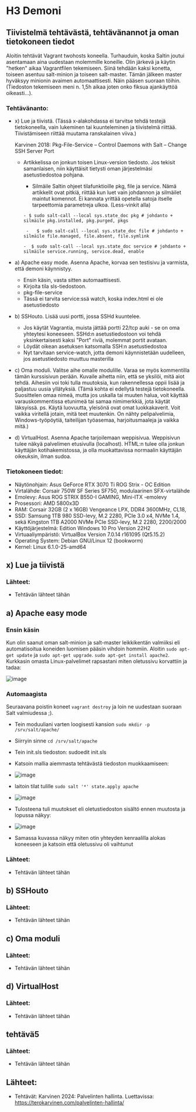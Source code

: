 # H3 Demoni

## Tiivistelmä tehtävästä, tehtävänannot ja oman tietokoneen tiedot
Aloitin tehtävät Vagrant twohosts koneella. Turhauduin, koska Saltin joutui asentamaan aina uudestaan molemmille koneille. Olin järkevä ja käytin "hetken" aikaa Vagrantfilen tekemiseen. Siinä tehdään kaksi konetta, toiseen asentuu salt-minion ja toiseen salt-master. Tämän jälkeen master hyväksyy minionin avaimen automaattisesti. Näin pääsen suoraan töihin. (Tiedoston tekemiseen meni n. 1,5h aikaa joten onko fiksua ajankäyttöä oikeasti...). 

### Tehtävänanto:
- x) Lue ja tiivistä. (Tässä x-alakohdassa ei tarvitse tehdä testejä tietokoneella, vain lukeminen tai kuunteleminen ja tiivistelmä riittää. Tiivistämiseen riittää muutama ranskalainen viiva.)
  
     Karvinen 2018: Pkg-File-Service – Control Daemons with Salt – Change SSH Server Port
  
  - Artikkelissa on jonkun toisen Linux-version tiedosto. Jos tekisit samanlaisen, niin käyttäisit tietysti oman järjestelmäsi asetustiedostoa pohjana.
       
       - Silmäile Saltin ohjeet tilafunktioille pkg, file ja service. Nämä artikkelit ovat pitkiä, riittää kun luet vain johdannon ja silmäilet maintut komennot. Ei kannata yrittää opetella satoja itselle tarpeettomia parametreja ulkoa. (Less-vinkit alla)
         
        - $ sudo salt-call --local sys.state_doc pkg # johdanto + silmäile pkg.installed, pkg.purged, pkgs
           
         -   $ sudo salt-call --local sys.state_doc file # johdanto + silmäile file.managed, file.absent, file.symlink
         
        -  $ sudo salt-call --local sys.state_doc service # johdanto + silmäile service.running, service.dead, enable
 
- a) Apache easy mode. Asenna Apache, korvaa sen testisivu ja varmista, että demoni käynnistyy.

  - Ensin käsin, vasta sitten automaattisesti.
  - Kirjoita tila sls-tiedostoon.
  - pkg-file-service
  - Tässä ei tarvita service:ssä watch, koska index.html ei ole asetustiedosto
- b) SSHouto. Lisää uusi portti, jossa SSHd kuuntelee.
   - Jos käytät Vagrantia, muista jättää portti 22/tcp auki - se on oma yhteytesi koneeseen. SSHd:n asetustiedostoon voi tehdä yksinkertaisesti kaksi "Port" riviä, molemmat portit avataan.
   - Löydät oikean asetuksen katsomalla SSH:n asetustiedostoa
   - Nyt tarvitaan service-watch, jotta demoni käynnistetään uudelleen, jos asetustiedosto muuttuu masterilla
- c) Oma moduli. Valitse aihe omalle modulille. Varaa se myös kommentilla tämän kurssisivun perään. Kuvaile aihetta niin, että se yksilöi, mitä aiot tehdä. Aihesiin voi toki tulla muutoksia, kun rakennellessa oppii lisää ja paljastuu uusia yllätyksiä. (Tämä kohta ei edellytä testejä tietokoneella. Suosittelen omaa nimeä, mutta jos uskalla tai muuten halua, voit käyttää varauskommentissa etunimeä tai samaa nimimerkkiä, jota käytät läksyissä. ps. Käytä luovuutta, yleisönä ovat omat luokkakaverit. Voit vaikka viritellä jotain, mitä teet muutenkin. On nähty pelipalvelimia, Windows-työpöytiä, taiteilijan työasemaa, harjoitusmaaleja ja vaikka mitä.)
- d) VirtualHost. Asenna Apache tarjoilemaan weppisivua. Weppisivun tulee näkyä palvelimen etusivulla (localhost). HTML:n tulee olla jonkun käyttäjän kotihakemistossa, ja olla muokattavissa normaalin käyttäjän oikeuksin, ilman sudoa.
  
### Tietokoneen tiedot: 
- Näytönohjain: Asus GeForce RTX 3070 Ti ROG Strix - OC Edition
- Virtalähde: Corsair 750W SF Series SF750, modulaarinen SFX-virtalähde
- Emolevy: Asus ROG STRIX B550-I GAMING, Mini-ITX -emolevy
- Prosessori: AMD 5800x3D
- RAM: Corsair 32GB (2 x 16GB) Vengeance LPX, DDR4 3600MHz, CL18,
- SSD: Samsung 1TB 980 SSD-levy, M.2 2280, PCIe 3.0 x4, NVMe 1.4, sekä Kingston 1TB A2000 NVMe PCIe SSD-levy, M.2 2280, 2200/2000
- Käyttöjärjestelmä: Edition	Windows 10 Pro Version	22H2
- Virtuaaliympäristö: VirtualBox Version 7.0.14 r161095 (Qt5.15.2)
- Operating System: Debian GNU/Linux 12 (bookworm)  
- Kernel: Linux 6.1.0-25-amd64

## x) Lue ja tiivistä

### Lähteet:
- Tehtävän lähteet tähän

## a) Apache easy mode
### Ensin käsin
Kun olin saanut oman salt-minion ja salt-master leikkikentän valmiiksi eli automatisoitua koneiden luomisen pääsin vihdoin hommiin. Aloitin `sudo apt-get update` ja `sudo apt-get upgrade`.
`sudo apt-get install apache2`. Kurkkasin omasta Linux-palvelimet rapsastani miten oletussivu korvattiin ja tadaa:

![image](https://github.com/user-attachments/assets/cdcc2b04-99b5-41f6-86a0-7cbee5e6c245)

### Automaagista
Seuraavana poistin koneet `vagrant destroy` ja loin ne uudestaan suoraan Salt valmiudessa ;). 
- Tein moduuliani varten loogisesti kansion `sudo mkdir -p /srv/salt/apache/`
- Siirryin sinne `cd /srv/salt/apache`
- Tein init.sls tiedoston: sudoedit init.sls
- Katsoin mallia aiemmasta tehtävästä tiedoston muokkaamiseen:
- ![image](https://github.com/user-attachments/assets/f0a1f51e-d82e-457d-ae4e-395a670924a3)

- laitoin tilat tulille  `sudo salt '*' state.apply apache`
- ![image](https://github.com/user-attachments/assets/397bff25-604c-4bc5-97c0-90983f4c3f5f)
- Tulosteena tuli muutokset eli oletustiedoston sisältö ennen muutosta ja lopussa näkyy:
- ![image](https://github.com/user-attachments/assets/82b9c911-0fde-49ca-92cd-ba89c15789d1)
- Samassa kuvassa näkyy miten otin yhteyden kenraalilla alokas koneeseen ja katsoin että oletussivu oli vaihtunut


### Lähteet:
- Tehtävän lähteet tähän

## b) SSHouto

### Lähteet:
- Tehtävän lähteet tähän

## c) Oma moduli

### Lähteet:
- Tehtävän lähteet tähän
   
## d) VirtualHost

### Lähteet:
- Tehtävän lähteet tähän

## tehtävä5

### Lähteet:
- Tehtävän lähteet tähän

## Lähteet:
  -  Tehtävät: Karvinen 2024: Palvelinten hallinta. Luettavissa: https://terokarvinen.com/palvelinten-hallinta/
